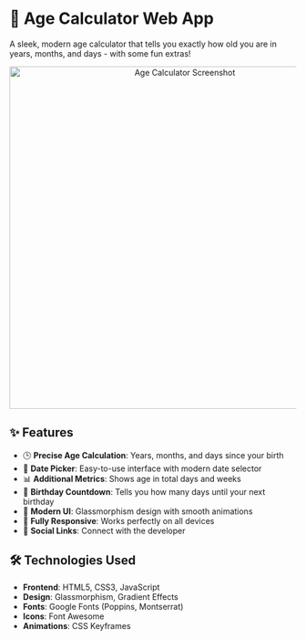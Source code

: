 # 🎂 Age Calculator Web App

A sleek, modern age calculator that tells you exactly how old you are in years, months, and days - with some fun extras!

<div align="center">
  <img src="images/screenshot.png" alt="Age Calculator Screenshot" width="600">
</div>

## ✨ Features

- 🕒 **Precise Age Calculation**: Years, months, and days since your birth
- 📅 **Date Picker**: Easy-to-use interface with modern date selector
- 📊 **Additional Metrics**: Shows age in total days and weeks
- 🎉 **Birthday Countdown**: Tells you how many days until your next birthday
- 🌈 **Modern UI**: Glassmorphism design with smooth animations
- 📱 **Fully Responsive**: Works perfectly on all devices
- 🔗 **Social Links**: Connect with the developer

## 🛠️ Technologies Used

- **Frontend**: HTML5, CSS3, JavaScript
- **Design**: Glassmorphism, Gradient Effects
- **Fonts**: Google Fonts (Poppins, Montserrat)
- **Icons**: Font Awesome
- **Animations**: CSS Keyframes
